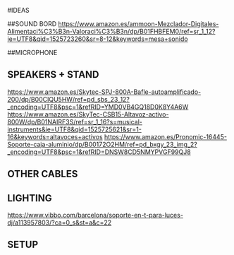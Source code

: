 #IDEAS

##SOUND BORD
https://www.amazon.es/ammoon-Mezclador-Digitales-Alimentaci%C3%B3n-Valoraci%C3%B3n/dp/B01FHBFEM0/ref=sr_1_12?ie=UTF8&qid=1525723260&sr=8-12&keywords=mesa+sonido

##MICROPHONE

## SPEAKERS + STAND
https://www.amazon.es/Skytec-SPJ-800A-Bafle-autoamplificado-200/dp/B00CIQU5HW/ref=pd_sbs_23_12?_encoding=UTF8&psc=1&refRID=YMD0VB4GQ18D0K8Y4A6W
https://www.amazon.es/SkyTec-CSB15-Altavoz-activo-800W/dp/B01NAIRF3S/ref=sr_1_16?s=musical-instruments&ie=UTF8&qid=1525725621&sr=1-16&keywords=altavoces+activos
https://www.amazon.es/Pronomic-16445-Soporte-caja-aluminio/dp/B00172O2HM/ref=pd_bxgy_23_img_2?_encoding=UTF8&psc=1&refRID=DNSW8CD5NMYPVGF99QJ8

## OTHER CABLES


## LIGHTING
https://www.vibbo.com/barcelona/soporte-en-t-para-luces-dj/a113957803/?ca=0_s&st=a&c=22

## SETUP
